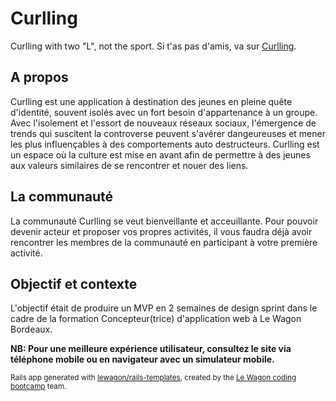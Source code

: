 # Curlling
Curlling with two "L", not the sport. Si t'as pas d'amis, va sur [Curlling](https://curlling.herokuapp.com/).

## A propos
Curlling est une application à destination des jeunes en pleine quête d'identité, souvent isolés avec un fort besoin d'appartenance à un groupe.
Avec l'isolement et l'essort de nouveaux réseaux sociaux, l'émergence de trends qui suscitent la controverse peuvent s'avérer dangeureuses et mener les plus influençables à des comportements auto destructeurs. Curlling est un espace où la culture est mise en avant afin de permettre à des jeunes aux valeurs similaires de se rencontrer et nouer des liens.

## La communauté
La communauté Curlling se veut bienveillante et acceuillante. Pour pouvoir devenir acteur et proposer vos propres activités, il vous faudra déjà avoir rencontrer les membres de la communauté en participant à votre première activité.

## Objectif et contexte
L'objectif était de produire un MVP en 2 semaines de design sprint dans le cadre de la formation Concepteur(trice) d'application web à Le Wagon Bordeaux.

**NB: Pour une meilleure expérience utilisateur, consultez le site via téléphone mobile ou en navigateur avec un simulateur mobile.**



<small>Rails app generated with [lewagon/rails-templates](https://github.com/lewagon/rails-templates), created by the [Le Wagon coding bootcamp](https://www.lewagon.com) team.</small>
